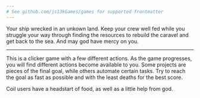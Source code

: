 ```yaml
---
# See github.com/js13kGames/games for supported frontmatter
---
```

Your ship wrecked in an unkown land. Keep your crew well fed while you struggle your way through finding the resources to rebuild the caravel and get back to the sea. And may god have mercy on you.

-------

This is a clicker game with a few different actions. As the game progresses, you will find different actions become available to you. Some projects are pieces of the final goal, while others automate certain tasks. Try to reach the goal as fast as possible and with the least deaths for the best score.

Coil users have a headstart of food, as well as a little help from god.